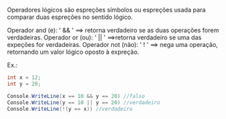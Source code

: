 Operadores lógicos são espreções símbolos ou espreções usada para comparar duas espreções no sentido lógico.

Operador and (e): ' && ' ==> retorna verdadeiro se as duas operações forem verdadeiras.
Operador or (ou): ' || ' ==>retorna verdadeiro se uma das expeções for verdadeiras.
Operador not (não): ' ! ' ==> nega uma operação, retornando um valor lógico oposto à expreção.

Ex.:
```cs 
int x = 12;
int y = 20;

Console.WriteLine(x == 10 && y == 20) //falso
Console.WriteLine(y == 10 || y == 20) //verdadeiro
Console.WriteLine(!(y == x)) //verdadeiro


```